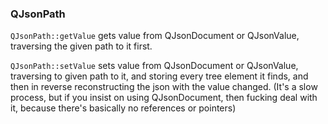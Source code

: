 ### QJsonPath

`QJsonPath::getValue` gets value from QJsonDocument or QJsonValue, traversing
the given path to it first.

`QJsonPath::setValue` sets value from QJsonDocument or QJsonValue, traversing to
given path to it, and storing every tree element it finds, and then in reverse
reconstructing the json with the value changed. (It's a slow process, but if you
insist on using QJsonDocument, then fucking deal with it, because there's
basically no references or pointers)
